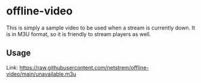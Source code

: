 # offline-video
This is simply a sample video to be used when a stream is currently down.
It is in M3U format, so it is friendly to stream players as well.

## Usage
Link: https://raw.githubusercontent.com/netstrem/offline-video/main/unavailable.m3u
